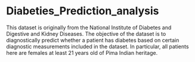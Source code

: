 # Diabeties_Prediction_analysis
This dataset is originally from the National Institute of Diabetes and Digestive and Kidney Diseases. The objective of the dataset is to diagnostically predict whether a patient has diabetes based on certain diagnostic measurements included in the dataset. In particular, all patients here are females at least 21 years old of Pima Indian heritage.
